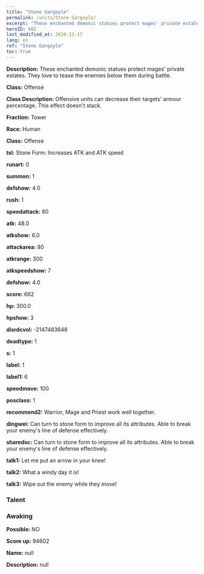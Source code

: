 ```yaml
---
title: "Stone Gargoyle"
permalink: /units/Stone Gargoyle/
excerpt: "These enchanted demonic statues protect mages' private estates. They love to tease the enemies below them during battle."
heroID: 602
last_modified_at: 2020-11-17
lang: en
ref: "Stone Gargoyle"
toc: true
---
```

 **Description:** These enchanted demonic statues protect mages' private estates. They love to tease the enemies below them during battle.

 **Class:** Offense

 **Class Description:** Offensive units can decrease their targets' armour percentage. This effect doesn't stack.

 **Fraction:** Tower

 **Race:** Human

 **Class:** Offense

 **tsl:** Stone Form: Increases ATK and ATK speed

 **runart:** 0

 **summon:** 1

 **defshow:** 4.0

 **rush:** 1

 **speedattack:** 80

 **atk:** 48.0

 **atkshow:** 6.0

 **attackarea:** 80

 **atkrange:** 300

 **atkspeedshow:** 7

 **defshow:** 4.0

 **score:** 662

 **hp:** 300.0

 **hpshow:** 3

 **disrdcvol:** -2147483648

 **deadtype:** 1

 **s:** 1

 **label:** 1

 **label1:** 6

 **speedmove:** 100

 **posclass:** 1

 **recommend2:** Warrior, Mage and Priest work well together. 

 **dingwei:** Can turn to stone form to improve all its attributes. Able to break your enemy's line of defense effectively.

 **sharedsc:** Can turn to stone form to improve all its attributes. Able to break your enemy's line of defense effectively.

 **talk1:** Let me put an arrow in your knee!

 **talk2:** What a windy day it is!

 **talk3:** Wipe out the enemy while they move!

### Talent
### Awaking
 **Possible:** NO

 **Score up:** 94602

 **Name:** null

 **Description:** null

